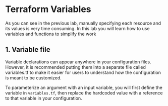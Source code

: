 # Terraform Variables

As you can see in the previous lab, manually specifying each resource and its values is very time consuming. In this lab you will learn how to use variables and functions to simplify the work

## 1. Variable file

Variable declarations can appear anywhere in your configuration files. However, it is recommended putting them into a separate file called variables.tf to make it easier for users to understand how the configuration is meant to be customized.

To parameterize an argument with an input variable, you will first define the variable in `variables.tf`, then replace the hardcoded value with a reference to that variable in your configuration.
